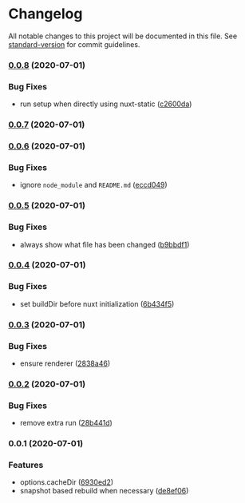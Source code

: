# Changelog

All notable changes to this project will be documented in this file. See [standard-version](https://github.com/conventional-changelog/standard-version) for commit guidelines.

### [0.0.8](https://github.com/nuxt/static/compare/v0.0.7...v0.0.8) (2020-07-01)


### Bug Fixes

* run setup when directly using nuxt-static ([c2600da](https://github.com/nuxt/static/commit/c2600da9f1e8874173c6f269cc1c708319a628f7))

### [0.0.7](https://github.com/nuxt/static/compare/v0.0.6...v0.0.7) (2020-07-01)

### [0.0.6](https://github.com/nuxt/static/compare/v0.0.5...v0.0.6) (2020-07-01)


### Bug Fixes

* ignore `node_module` and `README.md` ([eccd049](https://github.com/nuxt/static/commit/eccd049b83db14c3d9c6aeecc3de9460f364634f))

### [0.0.5](https://github.com/nuxt/static/compare/v0.0.4...v0.0.5) (2020-07-01)


### Bug Fixes

* always show what file has been changed ([b9bbdf1](https://github.com/nuxt/static/commit/b9bbdf1a435bcb9f67604da814c9656924c28095))

### [0.0.4](https://github.com/nuxt/static/compare/v0.0.3...v0.0.4) (2020-07-01)


### Bug Fixes

* set buildDir before nuxt initialization ([6b434f5](https://github.com/nuxt/static/commit/6b434f5b5fd9c1ffdb1a090f293c3bcf64a717ac))

### [0.0.3](https://github.com/nuxt/static/compare/v0.0.2...v0.0.3) (2020-07-01)


### Bug Fixes

* ensure renderer ([2838a46](https://github.com/nuxt/static/commit/2838a46904e51ad2f9fdb713571eb1f71854d85e))

### [0.0.2](https://github.com/nuxt/static/compare/v0.0.1...v0.0.2) (2020-07-01)


### Bug Fixes

* remove extra run ([28b441d](https://github.com/nuxt/static/commit/28b441dcb733a5ec04a8c1465e0cc451eefc5c85))

### 0.0.1 (2020-07-01)


### Features

* options.cacheDir ([6930ed2](https://github.com/nuxt/static/commit/6930ed27f19eff6604a089ca40fa6d020fe840c9))
* snapshot based rebuild when necessary ([de8ef06](https://github.com/nuxt/static/commit/de8ef066f47adf946b02583cd05cc084294bbab5))

